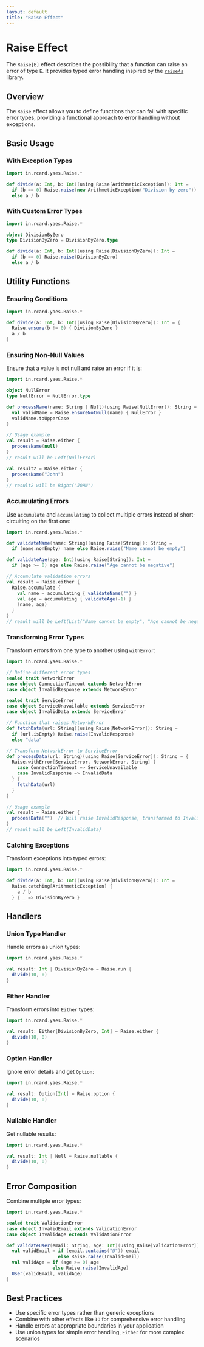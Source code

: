 ```yaml
---
layout: default
title: "Raise Effect"
---
```


# Raise Effect

The `Raise[E]` effect describes the possibility that a function can raise an error of type `E`. It provides typed error handling inspired by the [`raise4s`](https://github.com/rcardin/raise4s) library.

## Overview

The `Raise` effect allows you to define functions that can fail with specific error types, providing a functional approach to error handling without exceptions.

## Basic Usage

### With Exception Types

```scala
import in.rcard.yaes.Raise.*

def divide(a: Int, b: Int)(using Raise[ArithmeticException]): Int =
  if (b == 0) Raise.raise(new ArithmeticException("Division by zero"))
  else a / b
```

### With Custom Error Types

```scala
import in.rcard.yaes.Raise.*

object DivisionByZero
type DivisionByZero = DivisionByZero.type

def divide(a: Int, b: Int)(using Raise[DivisionByZero]): Int =
  if (b == 0) Raise.raise(DivisionByZero)
  else a / b
```

## Utility Functions

### Ensuring Conditions

```scala
import in.rcard.yaes.Raise.*

def divide(a: Int, b: Int)(using Raise[DivisionByZero]): Int = {
  Raise.ensure(b != 0) { DivisionByZero }
  a / b
}
```

### Ensuring Non-Null Values

Ensure that a value is not null and raise an error if it is:

```scala
import in.rcard.yaes.Raise.*

object NullError
type NullError = NullError.type

def processName(name: String | Null)(using Raise[NullError]): String = {
  val validName = Raise.ensureNotNull(name) { NullError }
  validName.toUpperCase
}

// Usage example
val result = Raise.either {
  processName(null)
}
// result will be Left(NullError)

val result2 = Raise.either {
  processName("John")
}
// result2 will be Right("JOHN")
```

### Accumulating Errors

Use `accumulate` and `accumulating` to collect multiple errors instead of short-circuiting on the first one:

```scala
import in.rcard.yaes.Raise.*

def validateName(name: String)(using Raise[String]): String =
  if (name.nonEmpty) name else Raise.raise("Name cannot be empty")

def validateAge(age: Int)(using Raise[String]): Int =
  if (age >= 0) age else Raise.raise("Age cannot be negative")

// Accumulate validation errors
val result = Raise.either {
  Raise.accumulate {
    val name = accumulating { validateName("") }
    val age = accumulating { validateAge(-1) }
    (name, age)
  }
}
// result will be Left(List("Name cannot be empty", "Age cannot be negative"))
```

### Transforming Error Types

Transform errors from one type to another using `withError`:

```scala
import in.rcard.yaes.Raise.*

// Define different error types
sealed trait NetworkError
case object ConnectionTimeout extends NetworkError
case object InvalidResponse extends NetworkError

sealed trait ServiceError
case object ServiceUnavailable extends ServiceError
case object InvalidData extends ServiceError

// Function that raises NetworkError
def fetchData(url: String)(using Raise[NetworkError]): String =
  if (url.isEmpty) Raise.raise(InvalidResponse)
  else "data"

// Transform NetworkError to ServiceError
def processData(url: String)(using Raise[ServiceError]): String = {
  Raise.withError[ServiceError, NetworkError, String] {
    case ConnectionTimeout => ServiceUnavailable
    case InvalidResponse => InvalidData
  } {
    fetchData(url)
  }
}

// Usage example
val result = Raise.either {
  processData("")  // Will raise InvalidResponse, transformed to InvalidData
}
// result will be Left(InvalidData)
```

### Catching Exceptions

Transform exceptions into typed errors:

```scala
import in.rcard.yaes.Raise.*

def divide(a: Int, b: Int)(using Raise[DivisionByZero]): Int =
  Raise.catching[ArithmeticException] {
    a / b
  } { _ => DivisionByZero }
```

## Handlers

### Union Type Handler

Handle errors as union types:

```scala
import in.rcard.yaes.Raise.*

val result: Int | DivisionByZero = Raise.run {
  divide(10, 0)
}
```

### Either Handler

Transform errors into `Either` types:

```scala
import in.rcard.yaes.Raise.*

val result: Either[DivisionByZero, Int] = Raise.either {
  divide(10, 0)
}
```

### Option Handler

Ignore error details and get `Option`:

```scala
import in.rcard.yaes.Raise.*

val result: Option[Int] = Raise.option {
  divide(10, 0)
}
```

### Nullable Handler

Get nullable results:

```scala
import in.rcard.yaes.Raise.*

val result: Int | Null = Raise.nullable {
  divide(10, 0)
}
```

## Error Composition

Combine multiple error types:

```scala
import in.rcard.yaes.Raise.*

sealed trait ValidationError
case object InvalidEmail extends ValidationError
case object InvalidAge extends ValidationError

def validateUser(email: String, age: Int)(using Raise[ValidationError]): User = {
  val validEmail = if (email.contains("@")) email 
                   else Raise.raise(InvalidEmail)
  val validAge = if (age >= 0) age 
                 else Raise.raise(InvalidAge)
  User(validEmail, validAge)
}
```

## Best Practices

- Use specific error types rather than generic exceptions
- Combine with other effects like `IO` for comprehensive error handling
- Handle errors at appropriate boundaries in your application
- Use union types for simple error handling, `Either` for more complex scenarios
